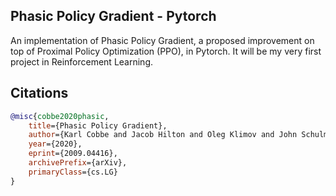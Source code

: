 ## Phasic Policy Gradient - Pytorch

An implementation of Phasic Policy Gradient, a proposed improvement on top of Proximal Policy Optimization (PPO), in Pytorch. It will be my very first project in Reinforcement Learning.

## Citations

```bibtex
@misc{cobbe2020phasic,
    title={Phasic Policy Gradient},
    author={Karl Cobbe and Jacob Hilton and Oleg Klimov and John Schulman},
    year={2020},
    eprint={2009.04416},
    archivePrefix={arXiv},
    primaryClass={cs.LG}
}
```
